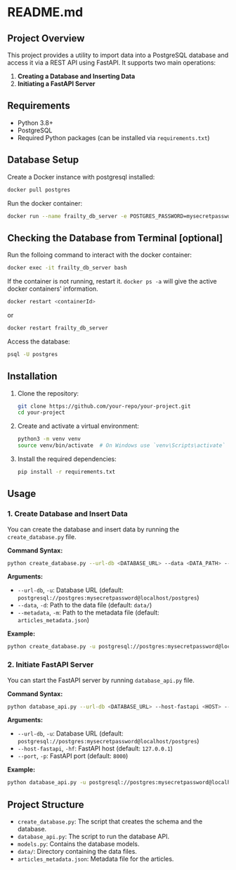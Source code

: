 # README.md

## Project Overview

This project provides a utility to import data into a PostgreSQL database and access it via a REST API using FastAPI. It supports two main operations:

1. **Creating a Database and Inserting Data**
2. **Initiating a FastAPI Server**


## Requirements

- Python 3.8+
- PostgreSQL
- Required Python packages (can be installed via `requirements.txt`)


## Database Setup
Create a Docker instance with postgresql installed:

```sh
docker pull postgres
```

Run the docker container:

```sh
docker run --name frailty_db_server -e POSTGRES_PASSWORD=mysecretpassword -d -p 5432:5432 postgres
```


## Checking the Database from Terminal [optional]
Run the folloing command to interact with the docker container:
```sh
docker exec -it frailty_db_server bash
```

If the container is not running, restart it. ```docker ps -a``` will give the active docker containers' information.
```sh
docker restart <containerId>
```
or 
```sh
docker restart frailty_db_server
```


Access the database:
```sh
psql -U postgres
```


## Installation

1. Clone the repository:

    ```sh
    git clone https://github.com/your-repo/your-project.git
    cd your-project
    ```

2. Create and activate a virtual environment:

    ```sh
    python3 -m venv venv
    source venv/bin/activate  # On Windows use `venv\Scripts\activate`
    ```

3. Install the required dependencies:

    ```sh
    pip install -r requirements.txt
    ```


## Usage

### 1. Create Database and Insert Data

You can create the database and insert data by running the `create_database.py` file.

**Command Syntax:**

```sh
python create_database.py --url-db <DATABASE_URL> --data <DATA_PATH> --metadata <METADATA_PATH>
```

**Arguments:**

- `--url-db`, `-u`: Database URL (default: `postgresql://postgres:mysecretpassword@localhost/postgres`)
- `--data`, `-d`: Path to the data file (default: `data/`)
- `--metadata`, `-m`: Path to the metadata file (default: `articles_metadata.json`)

**Example:**

```sh
python create_database.py -u postgresql://postgres:mysecretpassword@localhost/mydatabase -d data/ -m articles_metadata.json
```


### 2. Initiate FastAPI Server

You can start the FastAPI server by running `database_api.py` file.

**Command Syntax:**

```sh
python database_api.py --url-db <DATABASE_URL> --host-fastapi <HOST> --port <PORT>
```

**Arguments:**

- `--url-db`, `-u`: Database URL (default: `postgresql://postgres:mysecretpassword@localhost/postgres`)
- `--host-fastapi`, `-hf`: FastAPI host (default: `127.0.0.1`)
- `--port`, `-p`: FastAPI port (default: `8000`)

**Example:**

```sh
python database_api.py -u postgresql://postgres:mysecretpassword@localhost/mydatabase -hf 127.0.0.1 -p 8000
```

## Project Structure

- `create_database.py`: The script that creates the schema and the database.
- `database_api.py`: The script to run the database API.
- `models.py`: Contains the database models.
- `data/`: Directory containing the data files.
- `articles_metadata.json`: Metadata file for the articles.
